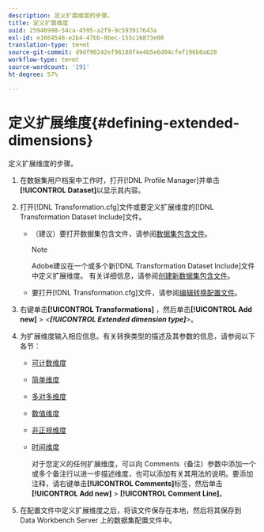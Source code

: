 ```yaml
---
description: 定义扩展维度的步骤。
title: 定义扩展维度
uuid: 25946998-54ca-4595-a2f9-9c593917643a
exl-id: e1664548-e2b4-47bb-8bec-155c16873e08
translation-type: tm+mt
source-git-commit: d9df90242ef96188f4e4b5e6d04cfef196b0a628
workflow-type: tm+mt
source-wordcount: '191'
ht-degree: 57%

---
```


# 定义扩展维度{#defining-extended-dimensions}

定义扩展维度的步骤。

1. 在数据集用户档案中工作时，打开[!DNL Profile Manager]并单击&#x200B;**[!UICONTROL Dataset]**&#x200B;以显示其内容。
1. 打开[!DNL Transformation.cfg]文件或要定义扩展维度的[!DNL Transformation Dataset Include]文件。

   * （建议）要打开数据集包含文件，请参阅[数据集包含文件](../../../home/c-dataset-const-proc/c-dataset-inc-files/c-abt-dataset-inc-files.md)。

      >[!NOTE]
      >
      >Adobe建议在一个或多个新[!DNL Transformation Dataset Include]文件中定义扩展维度。 有关详细信息，请参阅[创建新数据集包含文件](../../../home/c-dataset-const-proc/c-dataset-inc-files/c-work-dataset-inc-files/t-create-new-dataset-inc-files.md#task-b29f30605c374a6ca747ac843337b06e)。

   * 要打开[!DNL Transformation.cfg]文件，请参阅[编辑转换配置文件](../../../home/c-dataset-const-proc/c-trans-config-file/t-edit-trans-config-file.md#task-cfef4142c1bf4437a669d1fdc75cabbc)。

1. 右键单击&#x200B;**[!UICONTROL Transformations]** ，然后单击&#x200B;**[!UICONTROL Add new]** > *&lt;**[!UICONTROL Extended dimension type]**>*。
1. 为扩展维度输入相应信息。有关转换类型的描述及其参数的信息，请参阅以下各节：

   * [可计数维度](../../../home/c-dataset-const-proc/c-ex-dim/c-types-ex-dim/c-count-dim.md#concept-f28b633419494e7bbc510012dbfcc6f8)
   * [简单维度](../../../home/c-dataset-const-proc/c-ex-dim/c-types-ex-dim/c-simple-dim.md#concept-c1d804dac4094489afe61560d2908181)
   * [多对多维度](../../../home/c-dataset-const-proc/c-ex-dim/c-types-ex-dim/c-many-dim.md#concept-5ed3cca8b2194d4f96134f6238040998)
   * [数值维度](../../../home/c-dataset-const-proc/c-ex-dim/c-types-ex-dim/c-num-dim.md#concept-8513b9afaff447c8b334410b565b91ed)
   * [非正规维度](../../../home/c-dataset-const-proc/c-ex-dim/c-types-ex-dim/c-denormal-dim.md#concept-54a2600b8ee748b7acff405daccf3489)
   * [时间维度](../../../home/c-dataset-const-proc/c-ex-dim/c-types-ex-dim/c-time-dim.md#concept-1e4eeb8d33964bb2a8d5768d6439df67)

      对于您定义的任何扩展维度，可以向 Comments（备注）参数中添加一个或多个备注行以进一步描述维度，也可以添加有关其用法的说明。要添加注释，请右键单击&#x200B;**[!UICONTROL Comments]**&#x200B;标签，然后单击&#x200B;**[!UICONTROL Add new]** > **[!UICONTROL Comment Line]**。

1. 在配置文件中定义扩展维度之后，将该文件保存在本地，然后将其保存到 Data Workbench Server 上的数据集配置文件中。
